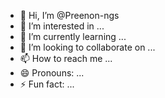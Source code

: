 - 👋 Hi, I’m @Preenon-ngs
- 👀 I’m interested in ...
- 🌱 I’m currently learning ...
- 💞️ I’m looking to collaborate on ...
- 📫 How to reach me ...
- 😄 Pronouns: ...
- ⚡ Fun fact: ...

<!---
Preenon-ngs/Preenon-ngs is a ✨ special ✨ repository because its `README.md` (this file) appears on your GitHub profile.
You can click the Preview link to take a look at your changes.
--->
